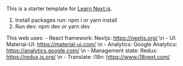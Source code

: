 This is a starter template for [Learn Next.js](https://nextjs.org/learn).
1. Install packages run: npm i or yarn install
2. Run dev: npm dev or yarn dev

This web uses: - React framework: Nextjs: https://nextjs.org/ \n
               - UI: Material-UI: https://material-ui.com/ \n
               - Analytics: Google Analytics: https://analytics.google.com/ \n
               - Management state: Redux: https://redux.js.org/ \n
               - Translate: i18n: https://www.i18next.com/